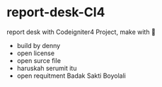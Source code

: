 # report-desk-CI4

report desk with Codeigniter4 Project, make with 💌

- build by denny
- open license
- open surce file
- haruskah serumit itu
- open requitment Badak Sakti Boyolali
